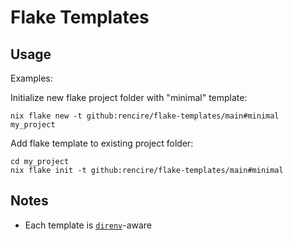 # Flake Templates

## Usage
Examples:

Initialize new flake project folder with "minimal" template:
```
nix flake new -t github:rencire/flake-templates/main#minimal my_project

```

Add flake template to existing project folder:
```
cd my_project
nix flake init -t github:rencire/flake-templates/main#minimal
```

## Notes
- Each template is [`direnv`](https://github.com/direnv/direnv)-aware
